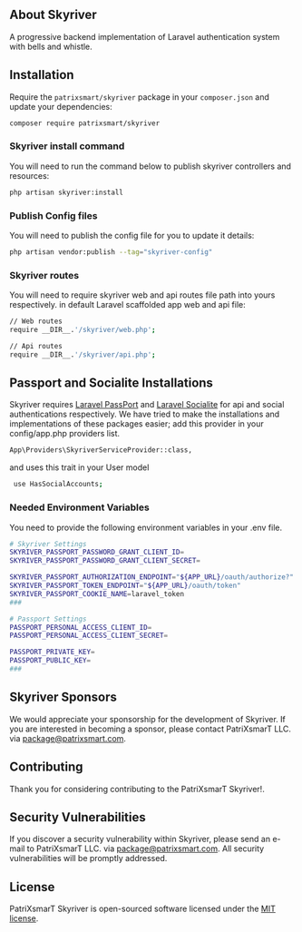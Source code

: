 

## About Skyriver

A progressive backend implementation of Laravel authentication system with bells and whistle.

## Installation

Require the `patrixsmart/skyriver` package in your `composer.json` and update your dependencies:
```sh
composer require patrixsmart/skyriver
```

### Skyriver install command

You will need to run the command below to publish skyriver controllers and resources:
```sh
php artisan skyriver:install 
```

### Publish Config files

You will need to publish the config file for you to update it details:
```sh
php artisan vendor:publish --tag="skyriver-config"
```

###  Skyriver routes

You will need to require skyriver web and api routes file path into yours respectively. 
in default Laravel scaffolded app web and api file:
```sh
// Web routes
require __DIR__.'/skyriver/web.php';

// Api routes
require __DIR__.'/skyriver/api.php';
```

## Passport and Socialite Installations

Skyriver requires [Laravel PassPort](https://laravel.com/docs/8.x/passport) and 
[Laravel Socialite](https://laravel.com/docs/8.x/socialite) for api and social authentications respectively.
We have tried to make the installations and implementations of these packages easier; add this provider in your 
config/app.php providers list.
```sh
App\Providers\SkyriverServiceProvider::class,
```
and uses this trait in your User model

```sh
 use HasSocialAccounts;
```
### Needed Environment Variables

You need to provide the following environment variables in your .env file.

```sh
# Skyriver Settings
SKYRIVER_PASSPORT_PASSWORD_GRANT_CLIENT_ID=
SKYRIVER_PASSPORT_PASSWORD_GRANT_CLIENT_SECRET=

SKYRIVER_PASSPORT_AUTHORIZATION_ENDPOINT="${APP_URL}/oauth/authorize?"
SKYRIVER_PASSPORT_TOKEN_ENDPOINT="${APP_URL}/oauth/token"
SKYRIVER_PASSPORT_COOKIE_NAME=laravel_token
###

# Passport Settings
PASSPORT_PERSONAL_ACCESS_CLIENT_ID=
PASSPORT_PERSONAL_ACCESS_CLIENT_SECRET=

PASSPORT_PRIVATE_KEY=
PASSPORT_PUBLIC_KEY=
###
```

## Skyriver Sponsors

We would appreciate your sponsorship for the development of Skyriver. If you are interested in becoming a sponsor, please contact PatriXsmarT LLC. via [package@patrixsmart.com](mailto:package@patrixsmart.com).


## Contributing

Thank you for considering contributing to the PatriXsmarT Skyriver!.

## Security Vulnerabilities

If you discover a security vulnerability within Skyriver, please send an e-mail to PatriXsmarT LLC. via [package@patrixsmart.com](mailto:package@patrixsmart.com). All security vulnerabilities will be promptly addressed.

## License

PatriXsmarT Skyriver is open-sourced software licensed under the [MIT license](https://opensource.org/licenses/MIT).
